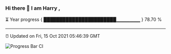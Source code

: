 ### Hi there 👋 I am Harry , 

⏳ Year progress { ███████████████████████▁▁▁▁▁▁▁ } 78.70 %

---

⏰ Updated on Fri, 15 Oct 2021 05:46:39 GMT

![Progress Bar CI](https://github.com/duykhang68/duykhang68/workflows/Progress%20Bar%20CI/badge.svg)
